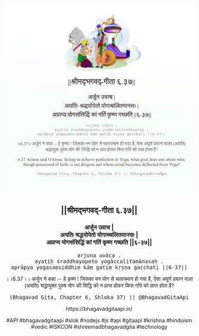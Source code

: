 <img src="../../asset/BG_6_37.png"/>
<center><h2>||श्रीमद्‍भगवद्‍-गीता ६.३७||</h2>
<h3>अर्जुन उवाच |<br/>अयतिः श्रद्धयोपेतो योगाच्चलितमानसः |<br/>अप्राप्य योगसंसिद्धिं कां गतिं कृष्ण गच्छति ||६-३७||</h3>
<pre>arjuna uvāca .<br/>ayatiḥ śraddhayopeto yogāccalitamānasaḥ .<br/>aprāpya yogasaṃsiddhiṃ kāṃ gatiṃ kṛṣṇa gacchati ||6-37||</pre>
<p>।।6.37।। अर्जुन ने कहा -- हे कृष्ण ! जिसका मन योग से चलायमान हो गया है, ऐसा अपूर्ण प्रयत्न वाला (अयति) श्रद्धायुक्त पुरुष योग की सिद्धि को न प्राप्त होकर किस गति को प्राप्त होता है?</p>
<pre>(Bhagavad Gita, Chapter 6, Shloka 37) || @BhagavadGitaApi</pre><p>https://bhagavadgitaapi.in/</p><p>#API #bhagavadgitaapi #slok #nodejs #js #api #gitaapi #krishna #hinduism #vedic #ISKCON #shreemadbhagavadgita #technology</p></center>